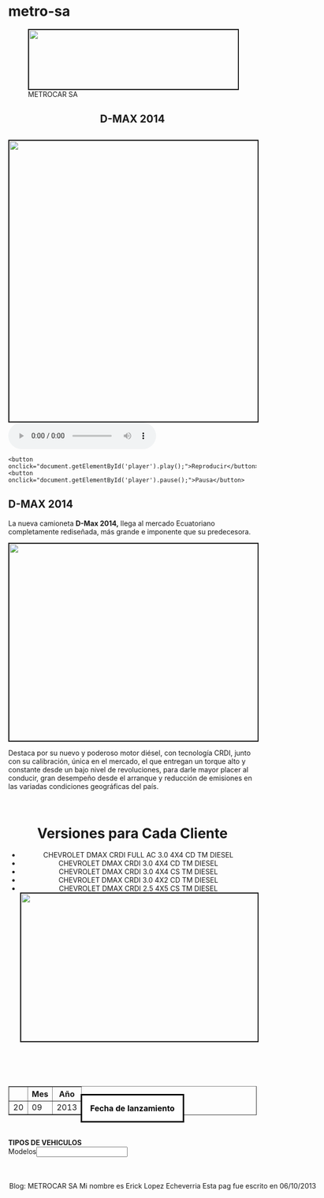 metro-sa
========
<!DOCTYPE>

<figure>
  <IMG SRC="https://encrypted-tbn3.gstatic.com/images?q=tbn:ANd9GcS_KoIUrlYtLt9QFNfdW073OMA6REBB9bA0t-PwfZPgj_O59bUx" WIDTH=780 HEIGHT=120 BORDER=2 ALT="">
  <figcaption>METROCAR SA</figcaption>
</figure>

  
<center>
<aside>
  <h1>D-MAX 2014<h1>
  
</aside>
  
</center>
<IMG SRC="http://api.ning.com/files/M7-ZTbQuBuwiKHl*aKqJgvFZSOuCn8VrwQ*puhzi0JK6lzMGD0bGdRh*nuMKWqTBClthwxVkGie8TjXDwnSWwNfO23cSj78t/22.jpg" WIDTH=900 HEIGHT=570 BORDER=2 ALT=""><br>
<audio src="archivo.mp3" controls>
</audio>

<audio id="player" src="archivo.mp3">
</audio>
<div>

    <button onclick="document.getElementById('player').play();">Reproducir</button>
    <button onclick="document.getElementById('player').pause();">Pausa</button>

</div>





<article>
    <h1>D-MAX 2014</h1>
    <p>La nueva camioneta <b>D-Max 2014,</b> llega al mercado Ecuatoriano completamente rediseñada, 
más grande e imponente que su predecesora.</p>
</article>

<IMG SRC="http://api.ning.com/files/M7-ZTbQuBuyVRc-WfXPpFMSYLk4OhKfCQOoOnkyzZPyQ2NT1pskg9RKnskU0RUsWXVM6VdZElUsFdzrCFepdy*lZ2R7fvLOv/16.jpg" WIDTH=540 HEIGHT=400 BORDER=2 ALT=""><br>
<p>Destaca por su nuevo y poderoso motor diésel, con tecnología CRDI, junto con su calibración, 
única en el mercado, el que entregan un torque alto y constante desde un bajo nivel de revoluciones, 
para darle mayor placer al conducir, gran desempeño desde el arranque y reducción de emisiones en las variadas 
condiciones geográficas del país.</p><br>

<!DOCTYPE html>
<body>


<header>
   <hgroup><h1>Versiones para Cada Cliente</h1>
<ul>
<li>CHEVROLET DMAX <bdi> CRDI FULL AC </bdi> 3.0 4X4 CD TM DIESEL</li>
<li>CHEVROLET DMAX <bdi> CRDI </bdi> 3.0 4X4 CD TM DIESEL</li>
<li>CHEVROLET DMAX <bdi>CRDI</bdi> 3.0 4X4 CS TM DIESEL</li>
<li>CHEVROLET DMAX <bdi>CRDI</bdi> 3.0 4X2 CD TM DIESEL</li>
<li>CHEVROLET DMAX <bdi>CRDI</bdi> 2.5 4X5 CS TM DIESEL</li>
<IMG SRC="http://api.ning.com/files/M7-ZTbQuBuw6BEF4EhLjmI0lNvMr87YqYiOyAnyGgdIvbi33U717KVeR02JLKlF43PWkPndAJX*G5ZLk6NivHpKfr4aRinLJ/Capturadepantalla20130921alas1.42.41.png" WIDTH=532 HEIGHT=300 BORDER=2 ALT="">
</ul>

</hgroup> 
</header>

<table border="1">
<tr>
  <th> <dialog open>Fecha de lanzamiento</dialog></th>
  <th>Mes</th>
  <th>Año</th>
</tr>
<tr>
  <td>20</td>
  <td>09</td>
  <td>2013</td>
</tr><br>
</table><br>




<b>TIPOS DE VEHICULOS</b><br>
Modelos<input list="browsers">
 <datalist id="browsers">
  <option value="Autos">
  <option value="Camionetas">
  <option value="Camiones">
 </datalist>
<input type ="button" value="buscar" onclick =""/><br>

<br>
<br>
<br>

<header>
<h1>Blog: METROCAR SA</h1>
<p>Mi nombre es Erick Lopez Echeverria</p>
<footer>Esta pag fue escrito en 06/10/2013</footer>

</header>



</body>
</html>



